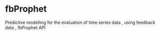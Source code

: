 # fbProphet
Predicitve modelling for the evaluation of time series data , using feedback data , fbProphet API 
